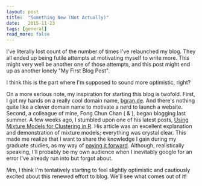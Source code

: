 ```yaml
---
layout: post
title:  "Something New (Not Actually)"
date:   2015-11-23
tags: [general]
read_more: false
---
```


I've literally lost count of the number of times I've relaunched my blog. They all ended up being futile attempts at motivating myself to write more. This might very well be another one of those attempts, and this post might end up as another lonely "My First Blog Post". 

I think this is the part where I'm supposed to sound more optimistic, right?
	
On a more serious note, my inspiration for starting this blog is twofold. First, I got my hands on a really cool domain name, [bgran.de](http://bgran.de). And there's nothing quite like a clever domain name to motivate a nerd to launch a website. Second, a colleague of mine, Fong Chun Chan ([<i class="fa fa-twitter"></i>](https://twitter.com/fongchunchan) & [<i class="fa fa-github"></i>](https://github.com/tinyheero)), began blogging last summer. A few weeks ago, I stumbled upon one of his latest posts, [Using Mixture Models for Clustering in R](http://tinyheero.github.io/2015/10/13/mixture-model.html). His article was an excellent explanation and demonstration of mixture models; everything was crystal clear. This made me realize that I want to share the knowledge I gain during my graduate studies, as my way of [paying it forward](https://en.wikipedia.org/wiki/Pay_it_forward). Although, realistically speaking, I'll probably be my own audience when I inevitably google for an error I've already run into but forgot about.

Mm, I think I'm tentatively starting to feel slightly optimistic and cautiously excited about this renewed effort to blog. We'll see what comes out of it! 
